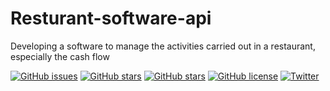 # Resturant-software-api
Developing a software to manage the activities carried out in a restaurant, especially the cash flow 


[![GitHub issues](https://img.shields.io/github/issues/harmonizerblinks/Resturant-software-api.svg?logo=appveyor&longCache=true)](https://github.com/harmonizerblinks/Resturant-software-api/issues)
[![GitHub stars](https://img.shields.io/github/stars/harmonizerblinks/Resturant-software-api.svg?logo=appveyor&longCache=true)](https://github.com/harmonizerblinks/Resturant-software-api/stargazers)
[![GitHub stars](https://img.shields.io/github/stars/harmonizerblinks/Resturant-software-api.svg?logo=appveyor&longCache=true)](https://github.com/harmonizerblinks/Resturant-software-api/stargazers)
[![GitHub license](https://img.shields.io/github/license/harmonizerblinks/Resturant-software-api.svg)](https://github.com/harmonizerblinks/Resturant-software-api)
[![Twitter](https://img.shields.io/twitter/url/https/github.com/harmonizerblinks/Resturant-software-api.svg?style=social)](https://twitter.com/intent/tweet?text=Wow:&url=https%3A%2F%2Fgithub.com%2Fharmonizerblinks%2FResturant-software-api)

